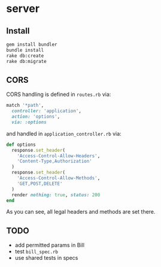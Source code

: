 # server

## Install

```bash
gem install bundler
bundle install
rake db:create
rake db:migrate
```

## CORS

CORS handling is defined in `routes.rb` via:
```ruby
match '*path',
  controller: 'application',
  action: 'options',
  via: :options
```

and handled in `application_controller.rb` via:

```ruby
def options
  response.set_header(
    'Access-Control-Allow-Headers',
    'Content-Type,Authorization'
  )
  response.set_header(
    'Access-Control-Allow-Methods',
    'GET,POST,DELETE'
  )
  render nothing: true, status: 200
end
```

As you can see, all legal headers and methods are set there.

## TODO

- add permitted params in Bill
- test `bill_spec.rb`
- use shared tests in specs
